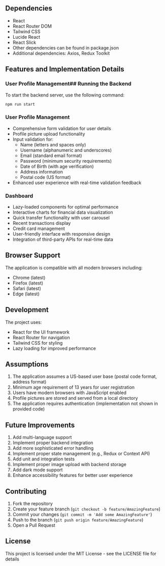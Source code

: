 
## Dependencies

- React
- React Router DOM
- Tailwind CSS
- Lucide React
- React Slick
- Other dependencies can be found in package.json
- Additional dependencies: Axios, Redux Toolkit

## Features and Implementation Details

### User Profile Management## Running the Backend

To start the backend server, use the following command:

```bash
npm run start
```


### User Profile Management

- Comprehensive form validation for user details
- Profile picture upload functionality
- Input validation for:
  - Name (letters and spaces only)
  - Username (alphanumeric and underscores)
  - Email (standard email format)
  - Password (minimum security requirements)
  - Date of Birth (with age verification)
  - Address information
  - Postal code (US format)
- Enhanced user experience with real-time validation feedback

### Dashboard
- Lazy-loaded components for optimal performance
- Interactive charts for financial data visualization
- Quick transfer functionality with user carousel
- Recent transactions display
- Credit card management
- User-friendly interface with responsive design
- Integration of third-party APIs for real-time data

## Browser Support

The application is compatible with all modern browsers including:
- Chrome (latest)
- Firefox (latest)
- Safari (latest)
- Edge (latest)

## Development

The project uses:
- React for the UI framework
- React Router for navigation
- Tailwind CSS for styling
- Lazy loading for improved performance

## Assumptions

1. The application assumes a US-based user base (postal code format, address format)
2. Minimum age requirement of 13 years for user registration
3. Users have modern browsers with JavaScript enabled
4. Profile pictures are stored and served from a local directory
5. The application requires authentication (implementation not shown in provided code)

## Future Improvements
1. Add multi-language support
2. Implement proper backend integration
3. Add more sophisticated error handling
4. Implement proper state management (e.g., Redux or Context API)
5. Add unit and integration tests
6. Implement proper image upload with backend storage
7. Add dark mode support
8. Enhance accessibility features for better user experience


## Contributing

1. Fork the repository
2. Create your feature branch (`git checkout -b feature/AmazingFeature`)
3. Commit your changes (`git commit -m 'Add some AmazingFeature'`)
4. Push to the branch (`git push origin feature/AmazingFeature`)
5. Open a Pull Request

## License

This project is licensed under the MIT License - see the LICENSE file for details
